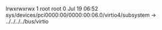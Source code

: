 lrwxrwxrwx 1 root root 0 Jul 19 06:52 sys/devices/pci0000:00/0000:00:06.0/virtio4/subsystem -> ../../../../bus/virtio
